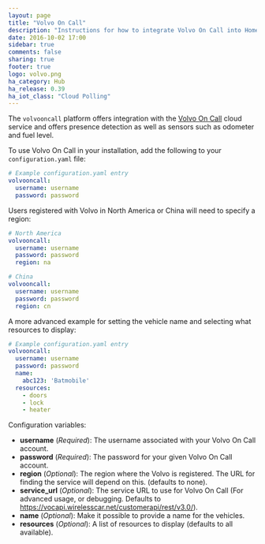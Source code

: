```yaml
---
layout: page
title: "Volvo On Call"
description: "Instructions for how to integrate Volvo On Call into Home Assistant."
date: 2016-10-02 17:00
sidebar: true
comments: false
sharing: true
footer: true
logo: volvo.png
ha_category: Hub
ha_release: 0.39
ha_iot_class: "Cloud Polling"
---
```



The `volvooncall` platform offers integration with the [Volvo On Call](http://www.volvocars.com/intl/own/connectivity/volvo-on-call) cloud service and offers presence detection as well as sensors such as odometer and fuel level.

To use Volvo On Call in your installation, add the following to your `configuration.yaml` file:

```yaml
# Example configuration.yaml entry
volvooncall:
  username: username
  password: password
```

Users registered with Volvo in North America or China will need to specify a region:

```yaml
# North America 
volvooncall:
  username: username
  password: password
  region: na
```
```yaml
# China
volvooncall:
  username: username
  password: password
  region: cn
```

A more advanced example for setting the vehicle name and selecting what resources to display:

```yaml
# Example configuration.yaml entry
volvooncall:
  username: username
  password: password
  name:
    abc123: 'Batmobile'
  resources:
    - doors
    - lock
    - heater
```

Configuration variables:

- **username** (*Required*): The username associated with your Volvo On Call account.
- **password** (*Required*): The password for your given Volvo On Call account.
- **region** (*Optional*): The region where the Volvo is registered. The URL for finding the service will depend on this. (defaults to none).
- **service_url** (*Optional*): The service URL to use for Volvo On Call (For advanced usage, or debugging. Defaults to https://vocapi.wirelesscar.net/customerapi/rest/v3.0/).
- **name** (*Optional*): Make it possible to provide a name for the vehicles.
- **resources** (*Optional*): A list of resources to display (defaults to all available).

